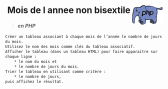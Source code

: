 #  **Mois de l annee non bisextile** <img align="right" src="../../src/img/php.gif" alt="PHP" title="PHP" widht="auto" height="64px">


> ### ***en PHP***

    Créer un tableau associant à chaque mois de l’année le nombre de jours du mois.
    Utilisez le nom des mois comme clés du tableau associatif.
    Afficher le tableau (dans un tableau HTML) pour faire apparaitre sur chaque ligne :
        * le nom du mois et
        * le nombre de jours du mois.
    Trier le tableau en utilisant comme critère :
        * le nombre de jours,
    puis affichez le résultat.
